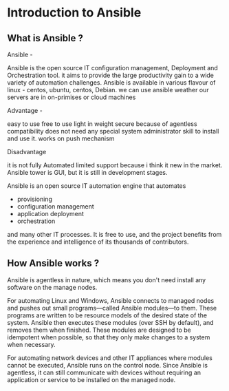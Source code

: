 # Introduction to Ansible

## What is Ansible ?
Ansible -

Ansible is the open source IT configuration management, Deployment and Orchestration tool.
it aims to provide the large productivity gain to a wide variety of automation challenges.
Ansible is available in various flavour of linux - centos, ubuntu, centos, Debian.
we can use ansible weather our servers are in on-primises or cloud machines

Advantage -

easy to use
free to use
light in weight
secure because of agentless compatibility
does not need any special system administrator skill to install and use it.
works on push mechanism

Disadvantage

it is not fully Automated
limited support because i think it new in the market.
Ansible tower is GUI, but it is still in development stages.

Ansible is an open source IT automation engine that automates 
- provisioning 
- configuration management
- application deployment
- orchestration

and many other IT processes. It is free to use, and the project benefits from the experience and intelligence of its thousands of contributors.

## How Ansible works ?

Ansible is agentless in nature, which means you don't need install any software on the manage nodes.

For automating Linux and Windows, Ansible connects to managed nodes and pushes out small programs—called Ansible modules—to them. These programs are written to be resource models of the desired state of the system. Ansible then executes these modules (over SSH by default), and removes them when finished. These modules are designed to be idempotent when possible, so that they only make changes to a system when necessary.

For automating network devices and other IT appliances where modules cannot be executed, Ansible runs on the control node. Since Ansible is agentless, it can still communicate with devices without requiring an application or service to be installed on the managed node.



